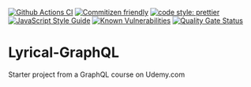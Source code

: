 [![Github Actions CI](https://github.com/Loonz206/lyrical-graphql/actions/workflows/build.yml/badge.svg?branch=main)](https://github.com/Loonz206/lyrical-graphql/actions/workflows/build.yml)
[![Commitizen friendly](https://img.shields.io/badge/commitizen-friendly-brightgreen.svg)](http://commitizen.github.io/cz-cli/)
[![code style: prettier](https://img.shields.io/badge/code_style-prettier-ff69b4.svg?style=flat-square)](https://github.com/prettier/prettier)
[![JavaScript Style Guide](https://img.shields.io/badge/code_style-standard-brightgreen.svg)](https://standardjs.com)
[![Known Vulnerabilities](https://snyk.io/test/github/Loonz206/lyrical-graphql/badge.svg)](https://snyk.io/test/github/Loonz206/lyrical-graphql)
[![Quality Gate Status](https://sonarcloud.io/api/project_badges/measure?project=Loonz206_lyrical-graphql&metric=alert_status)](https://sonarcloud.io/summary/new_code?id=Loonz206_lyrical-graphql)

# Lyrical-GraphQL

Starter project from a GraphQL course on Udemy.com
